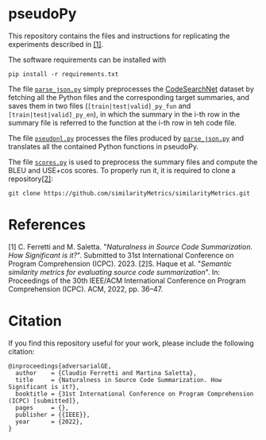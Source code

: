 # pseudoPy

This repository contains the files and instructions for replicating the experiments described in [[1]](#1).

The software requirements can be installed with 
    
    pip install -r requirements.txt

The file [`parse_json.py`](./parse_json.py) simply preprocesses the [CodeSearchNet](https://github.com/microsoft/CodeXGLUE/tree/main/Code-Text/code-to-text) dataset by fetching all the Python files and the corresponding target summaries, and saves them in two files (`[train|test|valid]_py_fun` and `[train|test|valid]_py_en`), in which the summary in the i-th row in the summary file is referred to the function at the i-th row in teh code file.

The file [`pseudonl.py`](./pseudonl.py) processes the files produced by [`parse_json.py`](./parse_json.py) and translates all the contained Python functions in pseudoPy.

The file [`scores.py`](./scores.py) is used to preprocess the summary files and compute the BLEU and USE+cos scores.
To properly run it, it is required to clone a repository[[2]](#2): 

    git clone https://github.com/similarityMetrics/similarityMetrics.git

# References

<a id="1">[1]</a> C. Ferretti and M. Saletta. "*Naturalness in Source Code Summarization. How Significant is it?*". Submitted to 31st International Conference on Program Comprehension (ICPC). 2023.
<a id="2">[2]</a>S. Haque et al. "*Semantic similarity metrics for evaluating source code summarization*". In: Proceedings of the 30th IEEE/ACM International Conference on Program Comprehension (ICPC). ACM, 2022, pp. 36–47.

# Citation

If you find this repository useful for your work, please include the following citation:

```
@inproceedings{adversarialGE,
  author    = {Claudio Ferretti and Martina Saletta},
  title     = {Naturalness in Source Code Summarization. How Significant is it?},
  booktitle = {31st International Conference on Program Comprehension (ICPC) [submitted]},
  pages     = {},
  publisher = {{IEEE}},
  year      = {2022},
}
```
